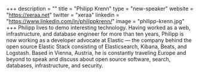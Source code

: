 +++
description = ""
title = "Philipp Krenn"
type = "new-speaker"
website = "https://xeraa.net"
twitter = "xeraa"
linkedin = "https://www.linkedin.com/in/philippkrenn/"
image = "philipp-krenn.jpg"
+++
Philipp lives to demo interesting technology. Having worked as a web, infrastructure, and database engineer for more than ten years, Philipp is now working as a developer advocate at Elastic — the company behind the open source Elastic Stack consisting of Elasticsearch, Kibana, Beats, and Logstash. Based in Vienna, Austria, he is constantly traveling Europe and beyond to speak and discuss about open source software, search, databases, infrastructure, and security.